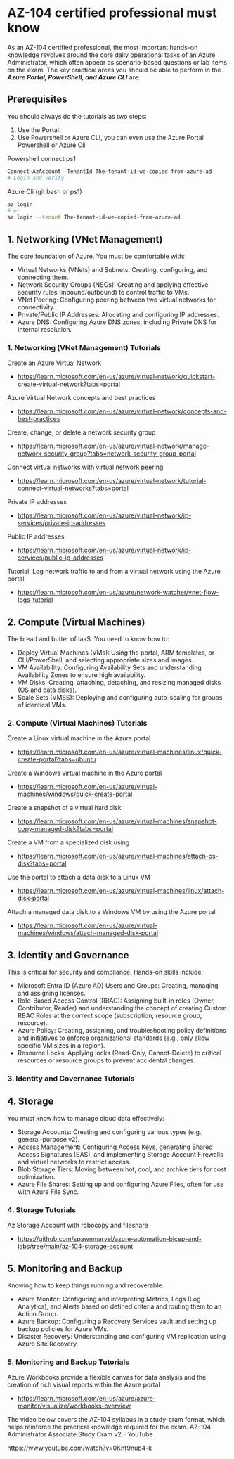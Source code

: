 # AZ-104 certified professional must know

As an AZ-104 certified professional, the most important hands-on knowledge revolves around the core daily operational tasks of an Azure Administrator, which often appear as scenario-based questions or lab items on the exam.
The key practical areas you should be able to perform in the ***Azure Portal, PowerShell, and Azure CLI*** are:

## Prerequisites

You should always do the tutorials as two steps:

1. Use the Portal
2. Use Powershell or Azure CLI, you can even use the Azure Portal Powershell or Azure Cli

Powershell connect ps1

```ps1
Connect-AzAccount -TenantId The-tenant-id-we-copied-from-azure-ad
# Login and verify
```

Azure Cli (git bash or ps1)

```bash
az login
# or
az login --tenant The-tenant-id-we-copied-from-azure-ad
```


## 1. Networking (VNet Management)

The core foundation of Azure. You must be comfortable with:
 * Virtual Networks (VNets) and Subnets: Creating, configuring, and connecting them.
 * Network Security Groups (NSGs): Creating and applying effective security rules (inbound/outbound) to control traffic to VMs.
 * VNet Peering: Configuring peering between two virtual networks for connectivity.
 * Private/Public IP Addresses: Allocating and configuring IP addresses.
 * Azure DNS: Configuring Azure DNS zones, including Private DNS for internal resolution.

### 1. Networking (VNet Management) Tutorials

Create an Azure Virtual Network

* https://learn.microsoft.com/en-us/azure/virtual-network/quickstart-create-virtual-network?tabs=portal

Azure Virtual Network concepts and best practices

* https://learn.microsoft.com/en-us/azure/virtual-network/concepts-and-best-practices

Create, change, or delete a network security group

* https://learn.microsoft.com/en-us/azure/virtual-network/manage-network-security-group?tabs=network-security-group-portal

Connect virtual networks with virtual network peering

* https://learn.microsoft.com/en-us/azure/virtual-network/tutorial-connect-virtual-networks?tabs=portal

Private IP addresses

* https://learn.microsoft.com/en-us/azure/virtual-network/ip-services/private-ip-addresses

Public IP addresses

* https://learn.microsoft.com/en-us/azure/virtual-network/ip-services/public-ip-addresses

Tutorial: Log network traffic to and from a virtual network using the Azure portal

* https://learn.microsoft.com/en-us/azure/network-watcher/vnet-flow-logs-tutorial


## 2. Compute (Virtual Machines)

The bread and butter of IaaS. You need to know how to:
 * Deploy Virtual Machines (VMs): Using the portal, ARM templates, or CLI/PowerShell, and selecting appropriate sizes and images.
 * VM Availability: Configuring Availability Sets and understanding Availability Zones to ensure high availability.
 * VM Disks: Creating, attaching, detaching, and resizing managed disks (OS and data disks).
 * Scale Sets (VMSS): Deploying and configuring auto-scaling for groups of identical VMs.

### 2. Compute (Virtual Machines) Tutorials

Create a Linux virtual machine in the Azure portal

* https://learn.microsoft.com/en-us/azure/virtual-machines/linux/quick-create-portal?tabs=ubuntu

Create a Windows virtual machine in the Azure portal

* https://learn.microsoft.com/en-us/azure/virtual-machines/windows/quick-create-portal

Create a snapshot of a virtual hard disk

* https://learn.microsoft.com/en-us/azure/virtual-machines/snapshot-copy-managed-disk?tabs=portal

Create a VM from a specialized disk using

* https://learn.microsoft.com/en-us/azure/virtual-machines/attach-os-disk?tabs=portal

Use the portal to attach a data disk to a Linux VM

* https://learn.microsoft.com/en-us/azure/virtual-machines/linux/attach-disk-portal

Attach a managed data disk to a Windows VM by using the Azure portal

* https://learn.microsoft.com/en-us/azure/virtual-machines/windows/attach-managed-disk-portal

## 3. Identity and Governance

This is critical for security and compliance. Hands-on skills include:
 * Microsoft Entra ID (Azure AD) Users and Groups: Creating, managing, and assigning licenses.
 * Role-Based Access Control (RBAC): Assigning built-in roles (Owner, Contributor, Reader) and understanding the concept of creating Custom RBAC Roles at the correct scope (subscription, resource group, resource).
 * Azure Policy: Creating, assigning, and troubleshooting policy definitions and initiatives to enforce organizational standards (e.g., only allow specific VM sizes in a region).
 * Resource Locks: Applying locks (Read-Only, Cannot-Delete) to critical resources or resource groups to prevent accidental changes.

### 3. Identity and Governance Tutorials

## 4. Storage

You must know how to manage cloud data effectively:
 * Storage Accounts: Creating and configuring various types (e.g., general-purpose v2).
 * Access Management: Configuring Access Keys, generating Shared Access Signatures (SAS), and implementing Storage Account Firewalls and virtual networks to restrict access.
 * Blob Storage Tiers: Moving between hot, cool, and archive tiers for cost optimization.
 * Azure File Shares: Setting up and configuring Azure Files, often for use with Azure File Sync.

### 4. Storage Tutorials

Az Storage Account with robocopy and fileshare

* https://github.com/spawnmarvel/azure-automation-bicep-and-labs/tree/main/az-104-storage-account

## 5. Monitoring and Backup

Knowing how to keep things running and recoverable:
 * Azure Monitor: Configuring and interpreting Metrics, Logs (Log Analytics), and Alerts based on defined criteria and routing them to an Action Group.
 * Azure Backup: Configuring a Recovery Services vault and setting up backup policies for Azure VMs.
 * Disaster Recovery: Understanding and configuring VM replication using Azure Site Recovery.

### 5. Monitoring and Backup Tutorials

Azure Workbooks provide a flexible canvas for data analysis and the creation of rich visual reports within the Azure portal

*  https://learn.microsoft.com/en-us/azure/azure-monitor/visualize/workbooks-overview

The video below covers the AZ-104 syllabus in a study-cram format, which helps reinforce the practical knowledge required for the exam.
AZ-104 Administrator Associate Study Cram v2 - YouTube

https://www.youtube.com/watch?v=0Knf9nub4-k

